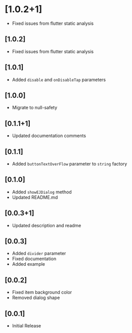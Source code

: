 # [1.0.2+1]

- Fixed issues from flutter static analysis

## [1.0.2]

- Fixed issues from flutter static analysis

## [1.0.1]

- Added `disable` and `onDisableTap` parameters

## [1.0.0]

- Migrate to null-safety

## [0.1.1+1]

- Updated documentation comments

## [0.1.1]

- Added `buttonTextOverFlow` parameter to `string` factory

## [0.1.0]

- Added `showEJDialog` method
- Updated README.md

## [0.0.3+1]

- Updated description and readme

## [0.0.3]

- Added `divider` parameter
- Fixed documentation
- Added example

## [0.0.2]

- Fixed item background color
- Removed dialog shape

## [0.0.1]

- Initial Release

